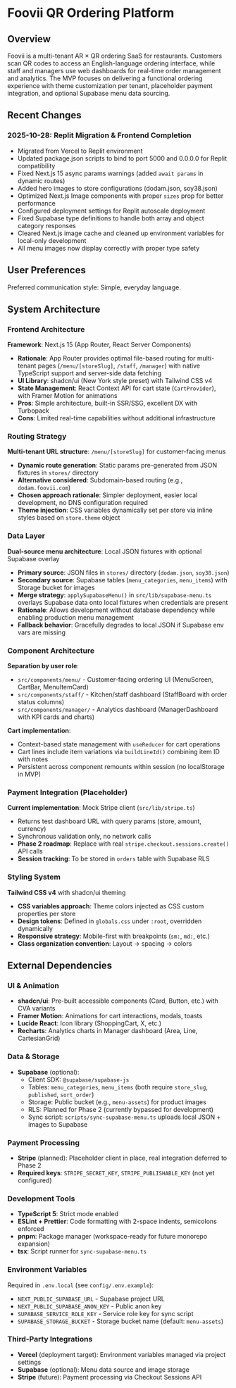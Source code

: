 # Foovii QR Ordering Platform

## Overview

Foovii is a multi-tenant AR × QR ordering SaaS for restaurants. Customers scan QR codes to access an English-language ordering interface, while staff and managers use web dashboards for real-time order management and analytics. The MVP focuses on delivering a functional ordering experience with theme customization per tenant, placeholder payment integration, and optional Supabase menu data sourcing.

## Recent Changes

### 2025-10-28: Replit Migration & Frontend Completion
- Migrated from Vercel to Replit environment
- Updated package.json scripts to bind to port 5000 and 0.0.0.0 for Replit compatibility
- Fixed Next.js 15 async params warnings (added `await params` in dynamic routes)
- Added hero images to store configurations (dodam.json, soy38.json)
- Optimized Next.js Image components with proper `sizes` prop for better performance
- Configured deployment settings for Replit autoscale deployment
- Fixed Supabase type definitions to handle both array and object category responses
- Cleared Next.js image cache and cleaned up environment variables for local-only development
- All menu images now display correctly with proper type safety

## User Preferences

Preferred communication style: Simple, everyday language.

## System Architecture

### Frontend Architecture

**Framework**: Next.js 15 (App Router, React Server Components)
- **Rationale**: App Router provides optimal file-based routing for multi-tenant pages (`/menu/[storeSlug]`, `/staff`, `/manager`) with native TypeScript support and server-side data fetching
- **UI Library**: shadcn/ui (New York style preset) with Tailwind CSS v4
- **State Management**: React Context API for cart state (`CartProvider`), with Framer Motion for animations
- **Pros**: Simple architecture, built-in SSR/SSG, excellent DX with Turbopack
- **Cons**: Limited real-time capabilities without additional infrastructure

### Routing Strategy

**Multi-tenant URL structure**: `/menu/[storeSlug]` for customer-facing menus
- **Dynamic route generation**: Static params pre-generated from JSON fixtures in `stores/` directory
- **Alternative considered**: Subdomain-based routing (e.g., `dodam.foovii.com`)
- **Chosen approach rationale**: Simpler deployment, easier local development, no DNS configuration required
- **Theme injection**: CSS variables dynamically set per store via inline styles based on `store.theme` object

### Data Layer

**Dual-source menu architecture**: Local JSON fixtures with optional Supabase overlay
- **Primary source**: JSON files in `stores/` directory (`dodam.json`, `soy38.json`)
- **Secondary source**: Supabase tables (`menu_categories`, `menu_items`) with Storage bucket for images
- **Merge strategy**: `applySupabaseMenu()` in `src/lib/supabase-menu.ts` overlays Supabase data onto local fixtures when credentials are present
- **Rationale**: Allows development without database dependency while enabling production menu management
- **Fallback behavior**: Gracefully degrades to local JSON if Supabase env vars are missing

### Component Architecture

**Separation by user role**:
- `src/components/menu/` - Customer-facing ordering UI (MenuScreen, CartBar, MenuItemCard)
- `src/components/staff/` - Kitchen/staff dashboard (StaffBoard with order status columns)
- `src/components/manager/` - Analytics dashboard (ManagerDashboard with KPI cards and charts)

**Cart implementation**: 
- Context-based state management with `useReducer` for cart operations
- Cart lines include item variations via `buildLineId()` combining item ID with notes
- Persistent across component remounts within session (no localStorage in MVP)

### Payment Integration (Placeholder)

**Current implementation**: Mock Stripe client (`src/lib/stripe.ts`)
- Returns test dashboard URL with query params (store, amount, currency)
- Synchronous validation only, no network calls
- **Phase 2 roadmap**: Replace with real `stripe.checkout.sessions.create()` API calls
- **Session tracking**: To be stored in `orders` table with Supabase RLS

### Styling System

**Tailwind CSS v4** with shadcn/ui theming
- **CSS variables approach**: Theme colors injected as CSS custom properties per store
- **Design tokens**: Defined in `globals.css` under `:root`, overridden dynamically
- **Responsive strategy**: Mobile-first with breakpoints (`sm:`, `md:`, etc.)
- **Class organization convention**: Layout → spacing → colors

## External Dependencies

### UI & Animation
- **shadcn/ui**: Pre-built accessible components (Card, Button, etc.) with CVA variants
- **Framer Motion**: Animations for cart interactions, modals, toasts
- **Lucide React**: Icon library (ShoppingCart, X, etc.)
- **Recharts**: Analytics charts in Manager dashboard (Area, Line, CartesianGrid)

### Data & Storage
- **Supabase** (optional): 
  - Client SDK: `@supabase/supabase-js`
  - Tables: `menu_categories`, `menu_items` (both require `store_slug`, `published`, `sort_order`)
  - Storage: Public bucket (e.g., `menu-assets`) for product images
  - RLS: Planned for Phase 2 (currently bypassed for development)
  - Sync script: `scripts/sync-supabase-menu.ts` uploads local JSON + images to Supabase

### Payment Processing
- **Stripe** (planned): Placeholder client in place, real integration deferred to Phase 2
- **Required keys**: `STRIPE_SECRET_KEY`, `STRIPE_PUBLISHABLE_KEY` (not yet configured)

### Development Tools
- **TypeScript 5**: Strict mode enabled
- **ESLint + Prettier**: Code formatting with 2-space indents, semicolons enforced
- **pnpm**: Package manager (workspace-ready for future monorepo expansion)
- **tsx**: Script runner for `sync-supabase-menu.ts`

### Environment Variables
Required in `.env.local` (see `config/.env.example`):
- `NEXT_PUBLIC_SUPABASE_URL` - Supabase project URL
- `NEXT_PUBLIC_SUPABASE_ANON_KEY` - Public anon key
- `SUPABASE_SERVICE_ROLE_KEY` - Service role key for sync script
- `SUPABASE_STORAGE_BUCKET` - Storage bucket name (default: `menu-assets`)

### Third-Party Integrations
- **Vercel** (deployment target): Environment variables managed via project settings
- **Supabase** (optional): Menu data source and image storage
- **Stripe** (future): Payment processing via Checkout Sessions API